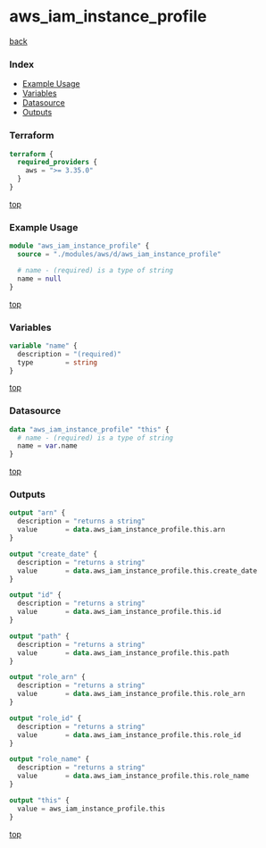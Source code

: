 # aws_iam_instance_profile

[back](../aws.md)

### Index

- [Example Usage](#example-usage)
- [Variables](#variables)
- [Datasource](#datasource)
- [Outputs](#outputs)

### Terraform

```terraform
terraform {
  required_providers {
    aws = ">= 3.35.0"
  }
}
```

[top](#index)

### Example Usage

```terraform
module "aws_iam_instance_profile" {
  source = "./modules/aws/d/aws_iam_instance_profile"

  # name - (required) is a type of string
  name = null
}
```

[top](#index)

### Variables

```terraform
variable "name" {
  description = "(required)"
  type        = string
}
```

[top](#index)

### Datasource

```terraform
data "aws_iam_instance_profile" "this" {
  # name - (required) is a type of string
  name = var.name
}
```

[top](#index)

### Outputs

```terraform
output "arn" {
  description = "returns a string"
  value       = data.aws_iam_instance_profile.this.arn
}

output "create_date" {
  description = "returns a string"
  value       = data.aws_iam_instance_profile.this.create_date
}

output "id" {
  description = "returns a string"
  value       = data.aws_iam_instance_profile.this.id
}

output "path" {
  description = "returns a string"
  value       = data.aws_iam_instance_profile.this.path
}

output "role_arn" {
  description = "returns a string"
  value       = data.aws_iam_instance_profile.this.role_arn
}

output "role_id" {
  description = "returns a string"
  value       = data.aws_iam_instance_profile.this.role_id
}

output "role_name" {
  description = "returns a string"
  value       = data.aws_iam_instance_profile.this.role_name
}

output "this" {
  value = aws_iam_instance_profile.this
}
```

[top](#index)